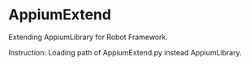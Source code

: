 # AppiumExtend
Extending AppiumLibrary for Robot Framework.

Instruction: Loading path of AppiumExtend.py  instead AppiumLibrary.
